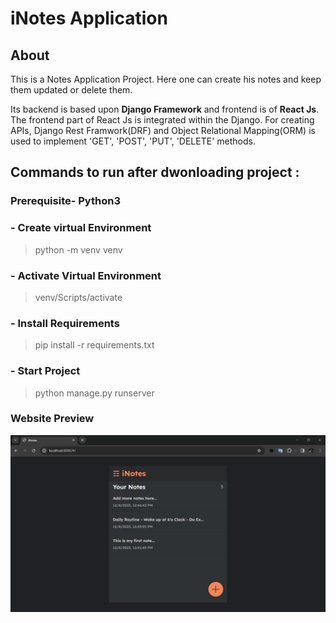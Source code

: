 # iNotes Application

## About
This is a Notes Application Project. Here one can create his notes and keep them updated or delete them. 

Its backend is based upon **Django Framework** and frontend is of **React Js**. The frontend part of React Js is integrated within the Django.
For creating APIs, Django Rest Framwork(DRF) and Object Relational Mapping(ORM) is used to implement 'GET', 'POST', 'PUT', 'DELETE' methods.

## Commands to run after dwonloading project :

### Prerequisite- Python3 

### - Create virtual Environment
> python -m venv venv

### - Activate Virtual Environment
> venv/Scripts/activate

### - Install Requirements
> pip install -r requirements.txt

### - Start Project
> python manage.py runserver



### Website Preview

![plot](./website_preview.png)
